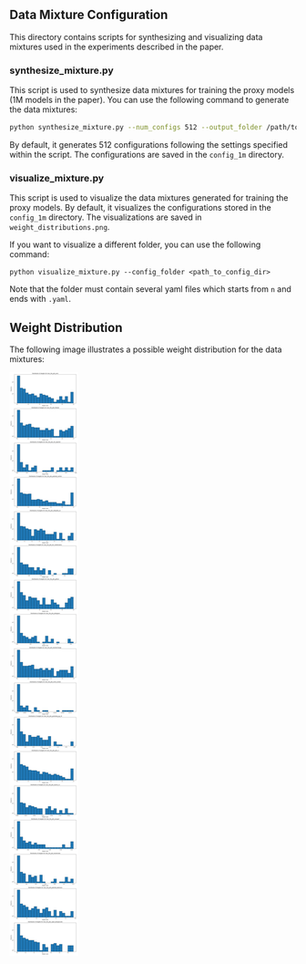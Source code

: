 ## Data Mixture Configuration

This directory contains scripts for synthesizing and visualizing data mixtures used in the experiments described in the paper.

### synthesize_mixture.py

This script is used to synthesize data mixtures for training the proxy models (1M models in the paper). You can use the following command to generate the data mixtures:

```bash
python synthesize_mixture.py --num_configs 512 --output_folder /path/to/configs
```

By default, it generates 512 configurations following the settings specified within the script. The configurations are saved in the `config_1m` directory.

### visualize_mixture.py

This script is used to visualize the data mixtures generated for training the proxy models. By default, it visualizes the configurations stored in the `config_1m` directory. The visualizations are saved in `weight_distributions.png`.

If you want to visualize a different folder, you can use the following command:

```shell
python visualize_mixture.py --config_folder <path_to_config_dir>
```

Note that the folder must contain several yaml files which starts from `n` and ends with `.yaml`.

## Weight Distribution

The following image illustrates a possible weight distribution for the data mixtures:

![Weight Distribution](../misc/weight_distributions.png)
